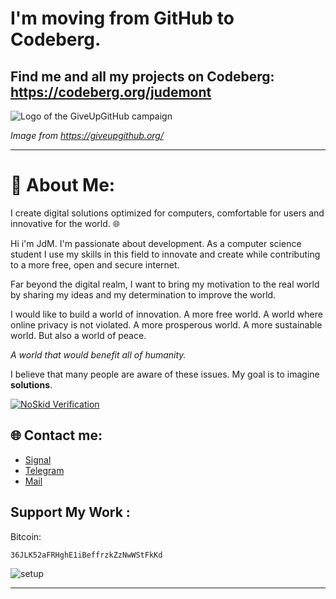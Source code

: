 
# I'm moving from GitHub to Codeberg. 
## Find me and all my projects on Codeberg: https://codeberg.org/judemont

![Logo of the GiveUpGitHub campaign](https://sfconservancy.org/static/img/GiveUpGitHub.png)

*Image from https://giveupgithub.org/*

---


# 💫 About Me:


I create digital solutions optimized for computers, comfortable for users and innovative for the world. 🌐

Hi i'm JdM. I'm passionate about development. As a computer science student I use my skills in this field to innovate and create while contributing to a more free, open and secure internet.

Far beyond the digital realm, I want to bring my motivation to the real world by sharing my ideas and my determination to improve the world.

I would like to build a world of innovation. A more free world. A world where online privacy is not violated. A more prosperous world. A more sustainable world. But also a world of peace. 

*A world that would benefit all of humanity.*

I believe that many people are aware of these issues. My goal is to imagine **solutions**.

[![NoSkid Verification](https://noskid.today/badge/100x30/?repo=judemont/judemont&cache=true&user=JdM)](https://noskid.today)
  
## 🌐 Contact me:
- [Signal](https://signal.me/#eu/F5CqLbRjbB-Sl8nL-6HtD3Sg7zbbUq4TcQWOp56-ygzyYVoVm0NIxpZAgwTAka4u)
- [Telegram](https://t.me/judemont)
- [Mail](mailto:julien@rmbi.ch?subject=Hello)

## Support My Work :

Bitcoin: 
```
36JLK52aFRHghE1iBeffrzkZzNwWStFkKd
```




![setup](https://github.com/user-attachments/assets/173887b2-20fc-4165-b912-c7a7fd965588)

---



